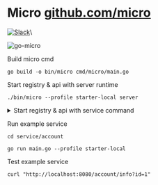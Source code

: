 # Micro [github.com/micro](http://github.com/micro)
[![Slack](https://img.shields.io/badge/slack-join-D60051.svg)](https://hbchen.slack.com/messages/CE68CJ60Z)\

![go-micro](/doc/img/micro.jpg "go-micro")

Build micro cmd
```shell script
go build -o bin/micro cmd/micro/main.go
```

Start registry & api with server runtime
```shell script
./bin/micro --profile starter-local server
```

<details>
  <summary> Start registry & api with service command </summary>
Run registry service
```shell script
./bin/micro --profile starter-local service registry
```

Run API service
```shell script
./bin/micro --profile starter-local service api
```
</details>

Run example service 
```shell script
cd service/account

go run main.go --profile starter-local
```

Test example service 
```shell script
curl "http://localhost:8080/account/info?id=1"
```